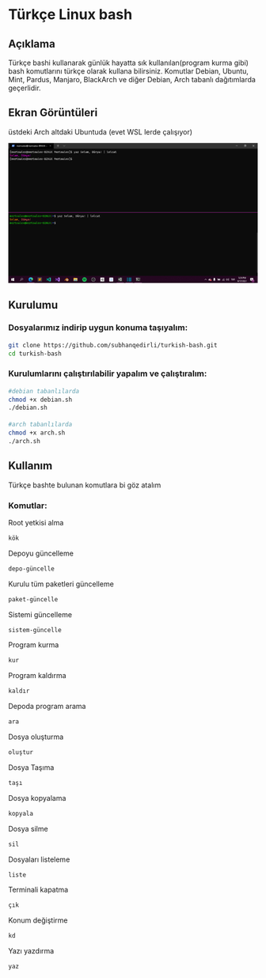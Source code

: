 # Türkçe Linux bash

## Açıklama

Türkçe bashi kullanarak günlük hayatta sık kullanılan(program kurma gibi) bash komutlarını türkçe olarak kullana bilirsiniz. Komutlar Debian, Ubuntu, Mint, Pardus, Manjaro, BlackArch ve diğer Debian, Arch tabanlı dağıtımlarda geçerlidir.

## Ekran Görüntüleri
üstdeki Arch altdaki Ubuntuda (evet WSL lerde çalışıyor)

![ArchWSL split UbuntuWSL in Windows Terminal](/images/screenshot-1.png)

## Kurulumu

### Dosyalarımız indirip uygun konuma taşıyalım:

```bash
git clone https://github.com/subhanqedirli/turkish-bash.git
cd turkish-bash
```

### Kurulumlarını çalıştırılabilir yapalım ve çalıştıralım:
```bash
#debian tabanlılarda
chmod +x debian.sh
./debian.sh

#arch tabanlılarda
chmod +x arch.sh
./arch.sh
```

## Kullanım

Türkçe bashte bulunan komutlara bi göz atalım

### Komutlar:

Root yetkisi alma

```bash
kök
```

Depoyu güncelleme

```bash
depo-güncelle
```

Kurulu tüm paketleri güncelleme

```bash
paket-güncelle
```

Sistemi güncelleme

```bash
sistem-güncelle
```

Program kurma

```bash
kur
```

Program kaldırma

```bash
kaldır
```

Depoda program arama

```bash
ara
```

Dosya oluşturma

```bash
oluştur
```

Dosya Taşıma

```bash
taşı
```

Dosya kopyalama

```bash
kopyala
```

Dosya silme

```bash
sil
```

Dosyaları listeleme

```bash
liste
```

Terminali kapatma 

```bash
çık
```

Konum değiştirme

```bash
kd
```

Yazı yazdırma

```bash
yaz
```

